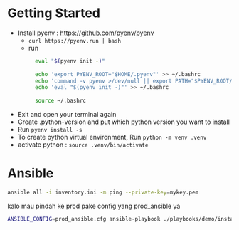 # Getting Started
* Install pyenv : https://github.com/pyenv/pyenv
  * `curl https://pyenv.run | bash`
  * run 
    ```bash
      eval "$(pyenv init -)"
      
      echo 'export PYENV_ROOT="$HOME/.pyenv"' >> ~/.bashrc
      echo 'command -v pyenv >/dev/null || export PATH="$PYENV_ROOT/bin:$PATH"' >> ~/.bashrc
      echo 'eval "$(pyenv init -)"' >> ~/.bashrc
      
      source ~/.bashrc
    ```
* Exit and open your terminal again
* Create .python-version and put which python version you want to install
* Run `pyenv install -s`
* To create python virtual environment, Run `python -m venv .venv`
* activate python : `source .venv/bin/activate`

# Ansible
```bash
ansible all -i inventory.ini -m ping --private-key=mykey.pem
```

kalo mau pindah ke prod pake config yang prod_ansible ya
```bash
ANSIBLE_CONFIG=prod_ansible.cfg ansible-playbook ./playbooks/demo/install-nginx.yaml -l 3.88.40.75 --extra-vars "@./vars/secrets.yml"
```